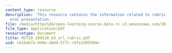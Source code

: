 ```yaml
---
content_type: resource
description: 'This resource contains the information related to rubric research proposal
  oral presentation. '
file: /media/https%3A/open-learning-course-data-rc.s3.amazonaws.com/20-109-laboratory-fundamentals-in-biological-engineering-spring-2010/c61bab7a949ea8445f7cc9fe2d95584e_MIT20_109S10_m3_orl_rubric.pdf
file_type: application/pdf
resourcetype: Document
title: MIT20_109S10_m3_orl_rubric.pdf
uid: c61bab7a-949e-a844-5f7c-c9fe2d95584e
---
```

